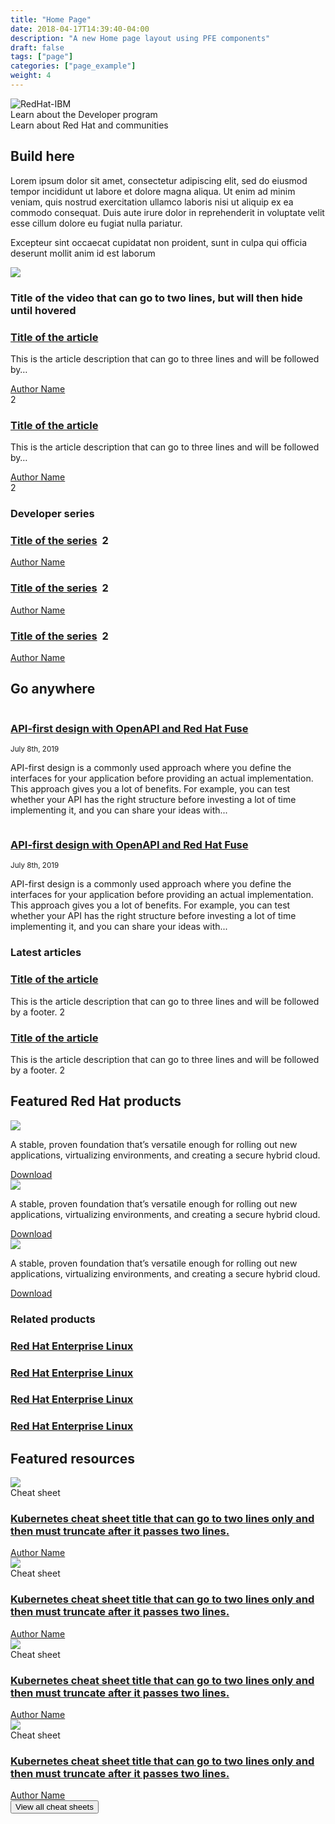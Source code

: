 ```yaml
---
title: "Home Page"
date: 2018-04-17T14:39:40-04:00
description: "A new Home page layout using PFE components"
draft: false
tags: ["page"]
categories: ["page_example"]
weight: 4
---
```


<main role="main">
  <div id="block-rhdp-content" data-block-plugin-id="system_main_block">
    <article role="article" about="/home/">
      <section>
        <div class="container">
          <div class="pf-l-grid">
            <div class="pf-l-grid__item pf-m-12-col">
              <img alt="RedHat-IBM" src="https://developers.redhat.com/sites/default/files/RedHat_IBM_logo%C2%AE_lockup_horiz_pos_color_RGB.png" class="pf-m-pb-2">
            </div>
          </div>
          <div class="pf-l-grid">
            <div class="pf-l-grid__item pf-m-6-col-on-md pf-m-offset-1-col-on-md">
              <a class="pf-c-button pf-m-link">Learn about the Developer program <i class="fas fa-caret-right"></i></a>
            </div>
            <div class="pf-l-grid__item pf-m-5-col-on-md">
              <a class="pf-c-button pf-m-link">Learn about Red Hat and communities <i class="fas fa-caret-right"></i></a>
            </div>
          </div>
        </div>
      </section>
      <section>
        <div class="container">
          <div class="pf-l-grid pf-m-gutter">
            <div class="pf-l-grid__item">
              <h2 class="pf-c-title pf-u-mb-md">
                Build here
              </h2>
            </div>
          </div>
          <div class="pf-l-grid pf-m-gutter">
            <div class="pf-l-grid__item pf-m-9-col-on-md">
              <div class="pf-l-grid pf-m-gutter">
                <div class="pf-l-grid__item pf-m-12-col">
                  <p>Lorem ipsum dolor sit amet, consectetur adipiscing elit, sed do eiusmod tempor incididunt ut labore et dolore magna aliqua. Ut enim ad minim veniam, quis nostrud exercitation ullamco laboris nisi ut aliquip ex ea commodo consequat. Duis aute irure dolor in reprehenderit in voluptate velit esse cillum dolore eu fugiat nulla pariatur.
                  </p>
                  <p>Excepteur sint occaecat cupidatat non proident, sunt in culpa qui officia deserunt mollit anim id est laborum</p>
                </div>
                <div class="pf-l-grid__item pf-m-12-col">
                  <div class="pf-l-grid pf-m-gutter">
                    <div class="pf-l-grid__item pf-m-4-col-on-md">
                      <div class="pf-c-card rhd-c-card rhd-m-full-height">
                        <div class="rhd-c-card__video">
                          <img src="https://images.pexels.com/photos/417173/pexels-photo-417173.jpeg?cs=srgb&dl=altitude-clouds-cold-417173.jpg&fm=jpg">
                        </div>
                        <div class="rhd-c-card-content">
                          <h3 class="rhd-c-card__title">
                            Title of the video that can go to two lines, but will then hide until hovered
                          </h3>
                        </div>
                      </div>
                    </div>
                    <div class="pf-l-grid__item pf-m-4-col-on-md">
                      <div class="pf-c-card rhd-c-card rhd-m-full-height">
                        <div class="rhd-c-card-content">
                          <h3 class="rhd-c-card__title"><a href="#" class="rhd-m-link">Title of the article</a></h3>
                          <p class="rhd-c-card__body ">This is the article description that can go to three lines and will be followed by…</p>
                          <div class="rhd-c-card__footer">
                            <div class="rhd-c-card__footer--author">
                              <a href="#" class="rhd-m-link">Author Name</a>
                            </div>
                            <div class="rhd-c-comment">
                              <i class="fas fa-comment"></i> 2
                            </div>
                          </div>
                        </div>
                      </div>
                    </div>
                    <div class="pf-l-grid__item pf-m-4-col-on-md">
                      <div class="pf-c-card rhd-c-card rhd-m-full-height">
                        <div class="rhd-c-card-content">
                          <h3 class="rhd-c-card__title"><a href="#" class="rhd-m-link">Title of the article</a></h3>
                          <p class="rhd-c-card__body ">This is the article description that can go to three lines and will be followed by…</p>
                          <div class="rhd-c-card__footer">
                            <div class="rhd-c-card__footer--author">
                              <a href="#" class="rhd-m-link">Author Name</a>
                            </div>
                            <div class="rhd-c-comment">
                              <i class="fas fa-comment"></i> 2
                            </div>
                          </div>
                        </div>
                      </div>
                    </div>
                  </div>
                </div>
              </div>
            </div>
            <div class="pf-l-grid__item pf-m-3-col-on-md">
              <h3 class="pf-c-title pf-u-mb-md">Developer series</h3>
              <div class="rhd-l-grid__list">
                <div class="pf-c-card rhd-c-card__list">
                  <div class="rhd-c-card-content">
                    <h3 class="rhd-c-card__title">
                      <a href="#" class="rhd-m-link">Title of the series</a>&nbsp;
                      <span class="rhd-m-list__comment">
                        <i class="fas fa-newspaper"></i> 2
                      </span>
                    </h3>
                    <div class="rhd-c-card__footer">
                      <div class="rhd-c-card__footer--author">
                        <a href="#" class="rhd-m-link">Author Name</a>
                      </div>
                    </div>
                  </div>
                </div>
                <div class="pf-c-card rhd-c-card__list">
                  <div class="rhd-c-card-content">
                    <h3 class="rhd-c-card__title">
                      <a href="#" class="rhd-m-link">Title of the series</a>&nbsp;
                      <span class="rhd-m-list__comment">
                        <i class="fas fa-newspaper"></i> 2
                      </span>
                    </h3>
                    <div class="rhd-c-card__footer">
                      <div class="rhd-c-card__footer--author">
                        <a href="#" class="rhd-m-link">Author Name</a>
                      </div>
                    </div>
                  </div>
                </div>
                <div class="pf-c-card rhd-c-card__list">
                  <div class="rhd-c-card-content">
                    <h3 class="rhd-c-card__title">
                      <a href="#" class="rhd-m-link">Title of the series</a>&nbsp;
                      <span class="rhd-m-list__comment">
                        <i class="fas fa-newspaper"></i> 2
                      </span>
                    </h3>
                    <div class="rhd-c-card__footer">
                      <div class="rhd-c-card__footer--author">
                        <a href="#" class="rhd-m-link">Author Name</a>
                      </div>
                    </div>
                  </div>
                </div>
              </div>
            </div>
          </div>
        </div>
      </section>
      <section class="pf-u-my-3xl">
        <div class="container">
          <div class="pf-l-grid pf-m-gutter">
            <div class="pf-l-grid__item">
              <h2 class="pf-c-title pf-u-mb-md">
                Go anywhere
              </h2>
            </div>
          </div>
          <div class="pf-l-grid pf-m-gutter">
            <div class="pf-l-grid__item pf-m-9-col-on-md">
              <div class="pf-l-grid">
                <div class="pf-l-grid__item pf-m-12-col">
                  <div class="pf-l-grid pf-m-gutter pf-u-pt-sm pf-u-pb-sm">
                    <div class="pf-l-grid__item pf-m-4-col-on-lg pf-m-5-col-on-md pf-m-6-col-on-sm pf-u-display-flex pf-u-justify-content-center pf-u-flex-direction-column">
                      <picture class="product-download-hero-aside">
                        <source media="(min-width: 480px)" srcset="https://images.pexels.com/photos/714258/pexels-photo-714258.jpeg?cs=srgb&dl=adventure-alpine-alps-714258.jpg">
                        <source media="(min-width: 768px)" srcset="https://images.pexels.com/photos/714258/pexels-photo-714258.jpeg?cs=srgb&dl=adventure-alpine-alps-714258.jpg">
                        <source media="(min-width: 1024px)" srcset="https://images.pexels.com/photos/714258/pexels-photo-714258.jpeg?cs=srgb&dl=adventure-alpine-alps-714258.jpg">
                        <img src="https://images.pexels.com/photos/714258/pexels-photo-714258.jpeg?cs=srgb&dl=adventure-alpine-alps-714258.jpg" alt="" class="">
                      </picture>
                    </div>
                    <div class="pf-l-grid__item pf-m-8-col-on-lg pf-m-7-col-on-md pf-m-6-col-on-sm pf-u-display-flex pf-u-flex-direction-column pf-c-content">
                      <div class="product-download-hero-header">
                        <h1 class="pf-c-title pf-u-mb-0"><a href="#">API-first design with OpenAPI and Red Hat Fuse</a></h1>
                        <small class="pf-u-mb-sm">July 8th, 2019</small>
                      </div>
                      <div class="product-download-hero-body">
                        <p>API-first design is a commonly used approach where you define the interfaces for your application before providing an actual implementation. This approach gives you a lot of benefits. For example, you can test whether your API has the right structure before investing a lot of time implementing it, and you can share your ideas with...</p>
                      </div>
                    </div>
                  </div>
                </div>
                <div class="pf-l-grid__item pf-m-12-col">
                  <div class="pf-l-grid pf-m-gutter pf-u-pt-sm pf-u-pb-sm">
                    <div class="pf-l-grid__item pf-m-4-col-on-lg pf-m-5-col-on-md pf-m-6-col-on-sm pf-u-display-flex pf-u-justify-content-center pf-u-flex-direction-column">
                      <picture class="product-download-hero-aside">
                        <source media="(min-width: 480px)" srcset="https://images.pexels.com/photos/714258/pexels-photo-714258.jpeg?cs=srgb&dl=adventure-alpine-alps-714258.jpg">
                        <source media="(min-width: 768px)" srcset="https://images.pexels.com/photos/714258/pexels-photo-714258.jpeg?cs=srgb&dl=adventure-alpine-alps-714258.jpg">
                        <source media="(min-width: 1024px)" srcset="https://images.pexels.com/photos/714258/pexels-photo-714258.jpeg?cs=srgb&dl=adventure-alpine-alps-714258.jpg">
                        <img src="https://images.pexels.com/photos/714258/pexels-photo-714258.jpeg?cs=srgb&dl=adventure-alpine-alps-714258.jpg" alt="" class="">
                      </picture>
                    </div>
                    <div class="pf-l-grid__item pf-m-8-col-on-lg pf-m-7-col-on-md pf-m-6-col-on-sm pf-u-display-flex pf-u-flex-direction-column pf-c-content">
                      <div class="product-download-hero-header">
                        <h1 class="pf-c-title pf-u-mb-0"><a href="#">API-first design with OpenAPI and Red Hat Fuse</a></h1>
                        <small class="pf-u-mb-sm">July 8th, 2019</small>
                      </div>
                      <div class="product-download-hero-body">
                        <p>API-first design is a commonly used approach where you define the interfaces for your application before providing an actual implementation. This approach gives you a lot of benefits. For example, you can test whether your API has the right structure before investing a lot of time implementing it, and you can share your ideas with...</p>
                      </div>
                    </div>
                  </div>
                </div>
              </div>
            </div>
            <div class="pf-l-grid__item pf-m-3-col-on-md">
              <h3 class="pf-c-title pf-u-mb-md">Latest articles</h3>
              <div class="rhd-l-grid__list">
                <div class="pf-c-card rhd-c-card__list">
                  <div class="rhd-c-card-content">
                    <h3 class="rhd-c-card__title"><a href="#" class="rhd-m-link">Title of the article</a></h3>
                    <p class="rhd-c-card__body ">This is the article description that can go to three lines and will be followed by a footer. <span class="rhd-m-list__comment"><i class="fas fa-comment"></i> 2</span></p>
                  </div>
                </div>
                <div class="pf-c-card rhd-c-card__list">
                  <div class="rhd-c-card-content">
                    <h3 class="rhd-c-card__title"><a href="#" class="rhd-m-link">Title of the article</a></h3>
                    <p class="rhd-c-card__body ">This is the article description that can go to three lines and will be followed by a footer. <span class="rhd-m-list__comment"><i class="fas fa-comment"></i> 2</span></p>
                  </div>
                </div>
              </div>
            </div>
          </div>
        </div>
      </section>
      <section class="pf-u-my-3xl">
        <div class="container">
          <div class="pf-l-grid pf-m-gutter">
            <div class="pf-l-grid__item">
              <h2 class="pf-c-title pf-u-mb-md">
                Featured Red Hat products
              </h2>
            </div>
          </div>
          <div class="pf-l-grid pf-m-gutter">
            <div class="pf-l-grid__item pf-m-9-col-on-md">
              <div class="pf-l-grid">
                <div class="pf-l-grid__item pf-m-12-col">
                  <div class="pf-l-grid pf-m-gutter">
                    <div class="pf-l-grid__item pf-m-4-col-on-md">
                      <div class="pf-c-card rhd-c-card">
                        <img src="https://developers.redhat.com/sites/default/files/styles/teaser/public/externals/fc954fdb2506fde810a74701776127e6.png?itok=y5At3nm0" class="rhd-c-card__image">
                        <div class="rhd-c-card-content">
                          <p class="rhd-c-card__body">A stable, proven foundation that’s versatile enough for rolling out new applications, virtualizing environments, and creating a secure hybrid cloud.</p>
                          <div class="rhd-c-card__footer">
                            <div class="rhd-c-card__footer--download">
                              <a href="#" class="rhd-m-link">Download <i class="fas fa-arrow-right"></i></a>
                            </div>
                          </div>
                        </div>
                      </div>
                    </div>
                    <div class="pf-l-grid__item pf-m-4-col-on-md">
                      <div class="pf-c-card rhd-c-card">
                        <img src="https://developers.redhat.com/sites/default/files/styles/teaser/public/externals/fc954fdb2506fde810a74701776127e6.png?itok=y5At3nm0" class="rhd-c-card__image">
                        <div class="rhd-c-card-content">
                          <p class="rhd-c-card__body">A stable, proven foundation that’s versatile enough for rolling out new applications, virtualizing environments, and creating a secure hybrid cloud.</p>
                          <div class="rhd-c-card__footer">
                            <div class="rhd-c-card__footer--download">
                              <a href="#" class="rhd-m-link">Download <i class="fas fa-arrow-right"></i></a>
                            </div>
                          </div>
                        </div>
                      </div>
                    </div>
                    <div class="pf-l-grid__item pf-m-4-col-on-md">
                      <div class="pf-c-card rhd-c-card">
                        <img src="https://developers.redhat.com/sites/default/files/styles/teaser/public/externals/fc954fdb2506fde810a74701776127e6.png?itok=y5At3nm0" class="rhd-c-card__image">
                        <div class="rhd-c-card-content">
                          <p class="rhd-c-card__body">A stable, proven foundation that’s versatile enough for rolling out new applications, virtualizing environments, and creating a secure hybrid cloud.</p>
                          <div class="rhd-c-card__footer">
                            <div class="rhd-c-card__footer--download">
                              <a href="#" class="rhd-m-link">Download <i class="fas fa-arrow-right"></i></a>
                            </div>
                          </div>
                        </div>
                      </div>
                    </div>
                  </div>
                </div>
              </div>
            </div>
            <div class="pf-l-grid__item pf-m-3-col-on-md">
              <h3 class="pf-c-title pf-u-mb-md">Related products</h3>
              <div class="rhd-l-grid__list">
                <div class="pf-c-card rhd-c-card__list">
                  <div class="rhd-c-card-content">
                    <h3 class="rhd-c-card__title"><a href="#" class="rhd-m-link">Red Hat Enterprise Linux</a></h3>
                  </div>
                </div>
                <div class="pf-c-card rhd-c-card__list">
                  <div class="rhd-c-card-content">
                    <h3 class="rhd-c-card__title"><a href="#" class="rhd-m-link">Red Hat Enterprise Linux</a></h3>
                  </div>
                </div>
                <div class="pf-c-card rhd-c-card__list">
                  <div class="rhd-c-card-content">
                    <h3 class="rhd-c-card__title"><a href="#" class="rhd-m-link">Red Hat Enterprise Linux</a></h3>
                  </div>
                </div>
                <div class="pf-c-card rhd-c-card__list">
                  <div class="rhd-c-card-content">
                    <h3 class="rhd-c-card__title"><a href="#" class="rhd-m-link">Red Hat Enterprise Linux</a></h3>
                  </div>
                </div>
              </div>
            </div>
          </div>
        </div>
      </section>
      <section class="pf-u-my-3xl">
        <div class="container">
          <div class="pf-l-grid pf-m-gutter">
            <div class="pf-l-grid__item">
              <h2 class="pf-c-title">
                Featured resources
              </h2>
            </div>
          </div>
          <div class="pf-l-grid pf-m-gutter">
            <div class="pf-l-grid__item pf-m-12-col">
              <div class="pf-l-grid">
                <div class="pf-l-grid__item pf-m-12-col">
                  <div class="pf-l-grid pf-m-gutter">
                    <div class="pf-l-grid__item pf-m-3-col-on-md">
                      <div class="pf-c-card rhd-c-card">
                        <img src="https://images.pexels.com/photos/414171/pexels-photo-414171.jpeg?cs=srgb&amp;dl=adventure-calm-clouds-414171.jpg&amp;fm=jpg" class="rhd-c-card__image">
                        <div class="rhd-c-card__tag">
                          <i class="far fa-clone"></i> Cheat sheet
                        </div>
                        <div class="rhd-c-card-content">
                          <h3 class="rhd-c-card__title"><a href="#" class="rhd-m-link">Kubernetes cheat sheet title that can go to two lines only and then must truncate after it passes two lines.</a></h3>
                          <div class="rhd-c-card__footer">
                            <div class="rhd-c-card__footer--author">
                              <a href="#" class="rhd-m-link">Author Name</a>
                            </div>
                          </div>
                        </div>
                      </div>
                    </div>
                    <div class="pf-l-grid__item pf-m-3-col-on-md">
                      <div class="pf-c-card rhd-c-card">
                        <img src="https://images.pexels.com/photos/414171/pexels-photo-414171.jpeg?cs=srgb&amp;dl=adventure-calm-clouds-414171.jpg&amp;fm=jpg" class="rhd-c-card__image">
                        <div class="rhd-c-card__tag">
                          <i class="far fa-clone"></i> Cheat sheet
                        </div>
                        <div class="rhd-c-card-content">
                          <h3 class="rhd-c-card__title"><a href="#" class="rhd-m-link">Kubernetes cheat sheet title that can go to two lines only and then must truncate after it passes two lines.</a></h3>
                          <div class="rhd-c-card__footer">
                            <div class="rhd-c-card__footer--author">
                              <a href="#" class="rhd-m-link">Author Name</a>
                            </div>
                          </div>
                        </div>
                      </div>
                    </div>
                    <div class="pf-l-grid__item pf-m-3-col-on-md">
                      <div class="pf-c-card rhd-c-card">
                        <img src="https://images.pexels.com/photos/414171/pexels-photo-414171.jpeg?cs=srgb&amp;dl=adventure-calm-clouds-414171.jpg&amp;fm=jpg" class="rhd-c-card__image">
                        <div class="rhd-c-card__tag">
                          <i class="far fa-clone"></i> Cheat sheet
                        </div>
                        <div class="rhd-c-card-content">
                          <h3 class="rhd-c-card__title"><a href="#" class="rhd-m-link">Kubernetes cheat sheet title that can go to two lines only and then must truncate after it passes two lines.</a></h3>
                          <div class="rhd-c-card__footer">
                            <div class="rhd-c-card__footer--author">
                              <a href="#" class="rhd-m-link">Author Name</a>
                            </div>
                          </div>
                        </div>
                      </div>
                    </div>
                    <div class="pf-l-grid__item pf-m-3-col-on-md">
                      <div class="pf-c-card rhd-c-card">
                        <img src="https://images.pexels.com/photos/414171/pexels-photo-414171.jpeg?cs=srgb&amp;dl=adventure-calm-clouds-414171.jpg&amp;fm=jpg" class="rhd-c-card__image">
                        <div class="rhd-c-card__tag">
                          <i class="far fa-clone"></i> Cheat sheet
                        </div>
                        <div class="rhd-c-card-content">
                          <h3 class="rhd-c-card__title"><a href="#" class="rhd-m-link">Kubernetes cheat sheet title that can go to two lines only and then must truncate after it passes two lines.</a></h3>
                          <div class="rhd-c-card__footer">
                            <div class="rhd-c-card__footer--author">
                              <a href="#" class="rhd-m-link">Author Name</a>
                            </div>
                          </div>
                        </div>
                      </div>
                    </div>
                  </div>
                  <div class="pf-c-expandable pf-u-mt-sm">
                    <button type="button" class="pf-c-expandable__toggle" aria-expanded="false">
                      <i class="fas fa-angle-right pf-c-expandable__toggle-icon" aria-hidden="true"></i>
                      <span>View all cheat sheets</span>
                    </button>
                    <div class="pf-c-expandable__content" hidden>
                      This content is visible only when the component is expanded.
                    </div>
                  </div>
                </div>
              </div>
            </div>
          </div>
        </div>
      </section>
    </article>
  </div>
</main>
